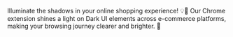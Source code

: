 Illuminate the shadows in your online shopping experience! 💡🛒 Our Chrome extension shines a light on Dark UI elements across e-commerce platforms, making your browsing journey clearer and brighter. 🌟 
